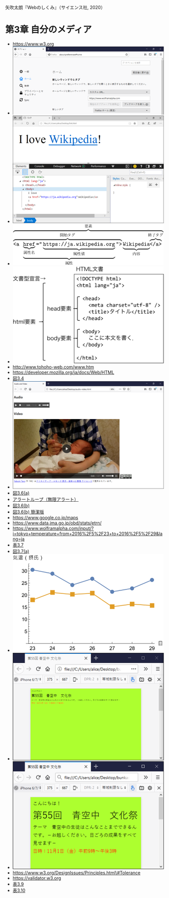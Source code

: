 矢吹太朗『Webのしくみ』（サイエンス社, 2020）

# 第3章 自分のメディア

- https://www.w3.org
- ![図3.1](figures/03-1.png)
- [![図3.2](figures/03-2.png)](https://taroyabuki.github.io/webbook/link.html)
- ![HTML要素](figures/element.svg)
- ![図3.3](figures/03-3.svg)
- http://www.tohoho-web.com/www.htm
- https://developer.mozilla.org/ja/docs/Web/HTML
- [図3.4](https://taroyabuki.github.io/webbook/circles.html)
- ![図3.5](figures/03-5.png)
- [図3.6(a)](https://taroyabuki.github.io/webbook/alert.html)
- [アラートループ（無限アラート）](https://taroyabuki.github.io/webbook/alert-loop.html)
- [図3.6(b)](https://taroyabuki.github.io/webbook/event.html)
- [図3.6(b) 簡潔版](https://taroyabuki.github.io/webbook/event2.html)
- https://www.google.co.jp/maps
- https://www.data.jma.go.jp/obd/stats/etrn/
- https://www.wolframalpha.com/input/?i=tokyo+temperature+from+2016%2F5%2F23+to+2016%2F5%2F29&lang=ja
- [表3.7](https://taroyabuki.github.io/webbook/temperature.html)
- [図3.7(a)](figures/temperature.csv)
- ![図3.7(b)](figures/03-7b.svg)
- [![図3.8(a)](figures/03-8a.png)](https://taroyabuki.github.io/webbook/bunkasai5.html)
- [![図3.8(b)](figures/03-8b.png)](https://taroyabuki.github.io/webbook/bunkasai5-viewport.html)
- https://www.w3.org/DesignIssues/Principles.html\#Tolerance
- https://validator.w3.org
- [表3.9](../docs/bunkasai.html)
- [表3.10](https://validator.w3.org/nu/?doc=https%3A%2F%2Ftaroyabuki.github.io%2Fwebbook%2Fbunkasai.html)